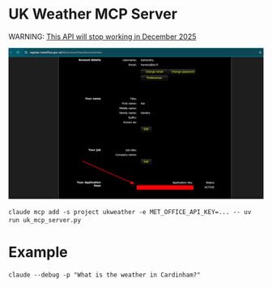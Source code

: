 # UK Weather MCP Server

WARNING: [This API will stop working in December 2025](https://www.metoffice.gov.uk/services/data/datapoint/datapoint-retirement-faqs)

<img src="met-api-key.png">

    claude mcp add -s project ukweather -e MET_OFFICE_API_KEY=... -- uv run uk_mcp_server.py

# Example

    claude --debug -p "What is the weather in Cardinham?"